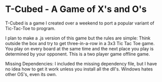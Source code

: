 T-Cubed - A Game of X's and O's
=============

T-Cubed is a game I created over a weekend to port a popular variant of Tic-Tac-Toe to program.

I plan to make a .js version of this game but the rules are simple: Think outside the box and try to get three-in-a-row in a 3x3 Tic Tac Toe game. You play on every board at the same time and the next place you play is determined by your opponent. This is a two player game offline game.

Missing Dependencies: I included the missing dependency file, but I have no idea how to get it work unless you install all the dll's. Windows hates other OS's, even its own.